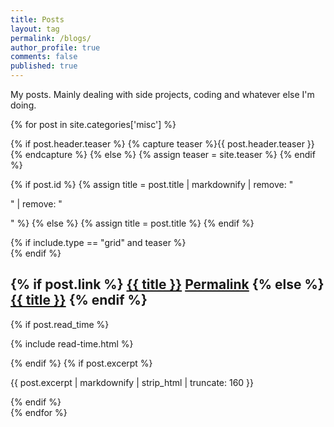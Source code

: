 ```yaml
---
title: Posts
layout: tag
permalink: /blogs/
author_profile: true
comments: false
published: true
---
```


My posts.  Mainly dealing with side projects, coding and whatever else I'm doing.

{% for post in site.categories['misc'] %}

  {% if post.header.teaser %}
    {% capture teaser %}{{ post.header.teaser }}{% endcapture %}
  {% else %}
    {% assign teaser = site.teaser %}
  {% endif %}

  {% if post.id %}
    {% assign title = post.title | markdownify | remove: "<p>" | remove: "</p>" %}
  {% else %}
    {% assign title = post.title %}
  {% endif %}

  <div class="{{ include.type | default: "list" }}__item">
    <article class="archive__item" itemscope itemtype="http://schema.org/CreativeWork">
      {% if include.type == "grid" and teaser %}
        <div class="archive__item-teaser">
          <img src=
            {% if teaser contains "://" %}
              "{{ teaser }}"
            {% else %}
              "{{ teaser | relative_url }}"
            {% endif %}
            alt="">
        </div>
      {% endif %}
      <h2 class="archive__item-title" itemprop="headline">
        {% if post.link %}
          <a href="{{ post.link }}">{{ title }}</a> <a href="{{ post.url | relative_url }}" rel="permalink"><i class="fas fa-link" aria-hidden="true" title="permalink"></i><span class="sr-only">Permalink</span></a>
        {% else %}
          <a href="{{ post.url | relative_url }}" rel="permalink">{{ title }}</a>
        {% endif %}
      </h2>
      {% if post.read_time %}
        <p class="page__meta"><i class="far fa-clock" aria-hidden="true"></i> {% include read-time.html %}</p>
      {% endif %}
      {% if post.excerpt %}<p class="archive__item-excerpt" itemprop="description">{{ post.excerpt | markdownify | strip_html | truncate: 160 }}</p>{% endif %}
    </article>
  </div>
{% endfor %}
